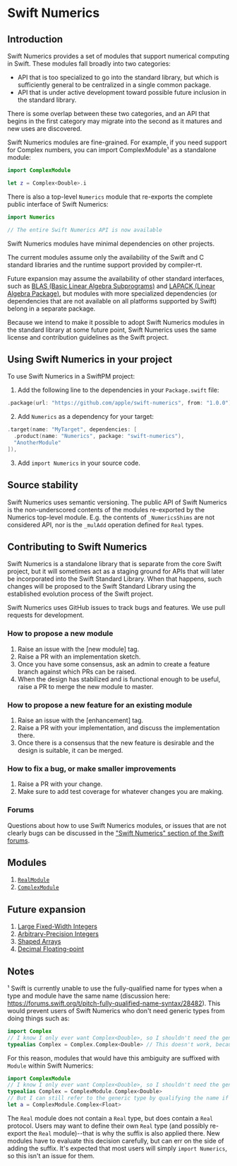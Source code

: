 # Swift Numerics
  
## Introduction

Swift Numerics provides a set of modules that support numerical computing in Swift.
These modules fall broadly into two categories:

- API that is too specialized to go into the standard library, but which is sufficiently general to be centralized in a single common package.
- API that is under active development toward possible future inclusion in the standard library.

There is some overlap between these two categories, and an API that begins in the first category may migrate into the second as it matures and new uses are discovered.

Swift Numerics modules are fine-grained.
For example, if you need support for Complex numbers, you can import ComplexModule¹ as a standalone module:

```swift
import ComplexModule

let z = Complex<Double>.i
```

There is also a top-level `Numerics` module that re-exports the complete public interface of Swift Numerics:

```swift
import Numerics

// The entire Swift Numerics API is now available
```

Swift Numerics modules have minimal dependencies on other projects.

The current modules assume only the availability of the Swift and C standard libraries and the runtime support provided by compiler-rt.

Future expansion may assume the availability of other standard interfaces, such as [BLAS (Basic Linear Algebra Subprograms)](https://en.wikipedia.org/wiki/Basic_Linear_Algebra_Subprograms) and [LAPACK (Linear Algebra Package)](https://en.wikipedia.org/wiki/LAPACK), but modules with more specialized dependencies (or dependencies that are not available on all platforms supported by Swift) belong in a separate package.

Because we intend to make it possible to adopt Swift Numerics modules in the standard library at some future point, Swift Numerics uses the same license and contribution guidelines as the Swift project.

## Using Swift Numerics in your project

To use Swift Numerics in a SwiftPM project:

1. Add the following line to the dependencies in your `Package.swift` file:

```swift
.package(url: "https://github.com/apple/swift-numerics", from: "1.0.0"),
```

2. Add `Numerics` as a dependency for your target:

```swift
.target(name: "MyTarget", dependencies: [
  .product(name: "Numerics", package: "swift-numerics"),
  "AnotherModule"
]),
```

3. Add `import Numerics` in your source code.

## Source stability

Swift Numerics uses semantic versioning.
The public API of Swift Numerics is the non-underscored contents of the modules re-exported by the Numerics top-level module.
E.g. the contents of `_NumericsShims` are not considered API, nor is the `_mulAdd` operation defined for `Real` types.

## Contributing to Swift Numerics

Swift Numerics is a standalone library that is separate from the core Swift project, but it will sometimes act as a staging ground for APIs that will later be incorporated into the Swift Standard Library.
When that happens, such changes will be proposed to the Swift Standard Library using the established evolution process of the Swift project.

Swift Numerics uses GitHub issues to track bugs and features. We use pull requests for development.

### How to propose a new module

1. Raise an issue with the [new module] tag.
2. Raise a PR with an implementation sketch.
3. Once you have some consensus, ask an admin to create a feature branch against which PRs can be raised.
4. When the design has stabilized and is functional enough to be useful, raise a PR to merge the new module to master.

### How to propose a new feature for an existing module

1. Raise an issue with the [enhancement] tag.
2. Raise a PR with your implementation, and discuss the implementation there.
3. Once there is a consensus that the new feature is desirable and the design is suitable, it can be merged.

### How to fix a bug, or make smaller improvements

1. Raise a PR with your change. 
2. Make sure to add test coverage for whatever changes you are making.

### Forums

Questions about how to use Swift Numerics modules, or issues that are not clearly bugs can be discussed in the ["Swift Numerics" section of the Swift forums](https://forums.swift.org/c/related-projects/swift-numerics).

## Modules

1. [`RealModule`](Sources/RealModule/README.md)
2. [`ComplexModule`](Sources/ComplexModule/README.md)

## Future expansion

1. [Large Fixed-Width Integers](https://github.com/apple/swift-numerics/issues/4)
2. [Arbitrary-Precision Integers](https://github.com/apple/swift-numerics/issues/5)
3. [Shaped Arrays](https://github.com/apple/swift-numerics/issues/6)
4. [Decimal Floating-point](https://github.com/apple/swift-numerics/issues/7)

## Notes

¹ Swift is currently unable to use the fully-qualified name for types when a type and module have the same name (discussion here: https://forums.swift.org/t/pitch-fully-qualified-name-syntax/28482).
This would prevent users of Swift Numerics who don't need generic types from doing things such as:

```swift
import Complex
// I know I only ever want Complex<Double>, so I shouldn't need the generic parameter.
typealias Complex = Complex.Complex<Double> // This doesn't work, because name lookup fails.
```

For this reason, modules that would have this ambiguity are suffixed with `Module` within Swift Numerics:

```swift
import ComplexModule
// I know I only ever want Complex<Double>, so I shouldn't need the generic parameter.
typealias Complex = ComplexModule.Complex<Double>
// But I can still refer to the generic type by qualifying the name if I need it occasionally:
let a = ComplexModule.Complex<Float>
```

The `Real` module does not contain a `Real` type, but does contain a `Real` protocol.
Users may want to define their own `Real` type (and possibly re-export the `Real` module)--that is why the suffix is also applied there.
New modules have to evaluate this decision carefully, but can err on the side of adding the suffix.
It's expected that most users will simply `import Numerics`, so this isn't an issue for them.

